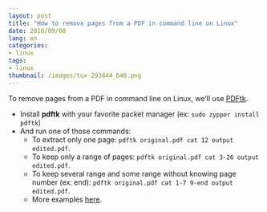 ```yaml
---
layout: post
title: "How to remove pages from a PDF in command line on Linux"
date: 2016/09/08
lang: en
categories:
- linux
tags:
- linux
thumbnail: /images/tux-293844_640.png
---
```


To remove pages from a PDF in command line on Linux, we'll use [PDFtk][pdftk].

* Install **pdftk** with your favorite packet manager (ex: `sudo zypper install pdftk`)
* And run one of those commands:
    + To extract only one page: `pdftk original.pdf cat 12 output edited.pdf`.
    + To keep only a range of pages: `pdftk original.pdf cat 3-26 output edited.pdf`.
    + To  keep several range and some range without knowing page number (ex: end): `pdftk original.pdf cat 1-7 9-end output edited.pdf`.
    + More examples [here](https://www.pdflabs.com/docs/pdftk-man-page/#dest-op-cat).

[pdftk]:https://www.pdflabs.com/tools/pdftk-the-pdf-toolkit/ "PDFtk the pdf toolkit"
